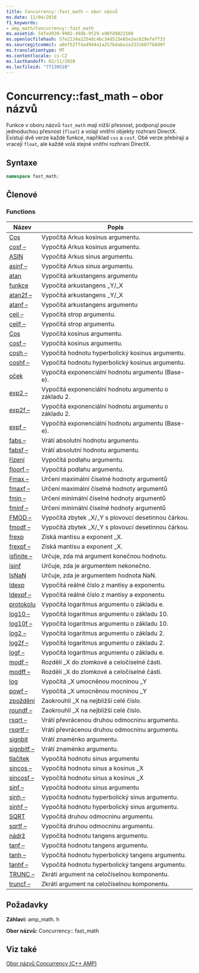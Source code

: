 ```yaml
---
title: Concurrency::fast_math – obor názvů
ms.date: 11/04/2016
f1_keywords:
- amp_math/Concurrency::fast_math
ms.assetid: 54fed939-9902-49db-9f29-e98fd9821508
ms.openlocfilehash: 57e2134a2254dc4bc34d515e65e2ec629efeff33
ms.sourcegitcommit: a8ef52ff4a4944a1a257bdaba1a3331607fb8d0f
ms.translationtype: MT
ms.contentlocale: cs-CZ
ms.lasthandoff: 02/11/2020
ms.locfileid: "77139510"
---
```

# <a name="concurrencyfast_math-namespace"></a>Concurrency::fast_math – obor názvů

Funkce v oboru názvů `fast_math` mají nižší přesnost, podporují pouze jednoduchou přesnost (`float`) a volají vnitřní objekty rozhraní DirectX. Existují dvě verze každé funkce, například `cos` a `cosf`. Obě verze přebírají a vracejí `float`, ale každé volá stejné vnitřní rozhraní DirectX.

## <a name="syntax"></a>Syntaxe

```cpp
namespace fast_math;
```

## <a name="members"></a>Členové

### <a name="functions"></a>Functions

|Název|Popis|
|----------|-----------------|
|[Cos](concurrency-fast-math-namespace-functions.md#cos)|Vypočítá Arkus kosinus argumentu.|
|[cosf –](concurrency-fast-math-namespace-functions.md#cosf)|Vypočítá Arkus kosinus argumentu.|
|[ASIN](concurrency-fast-math-namespace-functions.md#asin)|Vypočítá Arkus sinus argumentu.|
|[asinf –](concurrency-fast-math-namespace-functions.md#asinf)|Vypočítá Arkus sinus argumentu.|
|[atan](concurrency-fast-math-namespace-functions.md#atan)|Vypočítá arkustangens argumentu|
|[funkce](concurrency-fast-math-namespace-functions.md#atan2)|Vypočítá arkustangens _Y/_X|
|[atan2f –](concurrency-fast-math-namespace-functions.md#atan2f)|Vypočítá arkustangens _Y/_X|
|[atanf –](concurrency-fast-math-namespace-functions.md#atanf)|Vypočítá arkustangens argumentu|
|[ceil –](concurrency-fast-math-namespace-functions.md#ceil)|Vypočítá strop argumentu.|
|[ceilf –](concurrency-fast-math-namespace-functions.md#ceilf)|Vypočítá strop argumentu.|
|[Cos](concurrency-fast-math-namespace-functions.md#cos)|Vypočítá kosinus argumentu.|
|[cosf –](concurrency-fast-math-namespace-functions.md#cosf)|Vypočítá kosinus argumentu.|
|[cosh –](concurrency-fast-math-namespace-functions.md#cosh)|Vypočítá hodnotu hyperbolický kosinus argumentu.|
|[coshf –](concurrency-fast-math-namespace-functions.md#coshf)|Vypočítá hodnotu hyperbolický kosinus argumentu.|
|[oček](concurrency-fast-math-namespace-functions.md#exp)|Vypočítá exponenciální hodnotu argumentu (Base-e).|
|[exp2 –](concurrency-fast-math-namespace-functions.md#exp2)|Vypočítá exponenciální hodnotu argumentu o základu 2.|
|[exp2f –](concurrency-fast-math-namespace-functions.md#exp2f)|Vypočítá exponenciální hodnotu argumentu o základu 2.|
|[expf –](concurrency-fast-math-namespace-functions.md#expf)|Vypočítá exponenciální hodnotu argumentu (Base-e).|
|[fabs –](concurrency-fast-math-namespace-functions.md#fabs)|Vrátí absolutní hodnotu argumentu.|
|[fabsf –](concurrency-fast-math-namespace-functions.md#fabsf)|Vrátí absolutní hodnotu argumentu.|
|[řízení](concurrency-fast-math-namespace-functions.md#floor)|Vypočítá podlahu argumentu.|
|[floorf –](concurrency-fast-math-namespace-functions.md#floorf)|Vypočítá podlahu argumentu.|
|[Fmax –](concurrency-fast-math-namespace-functions.md#fmax)|Určení maximální číselné hodnoty argumentů|
|[fmaxf –](concurrency-fast-math-namespace-functions.md#fmaxf)|Určení maximální číselné hodnoty argumentů|
|[fmin –](concurrency-fast-math-namespace-functions.md#fmin)|Určení minimální číselné hodnoty argumentů|
|[fminf –](concurrency-fast-math-namespace-functions.md#fminf)|Určení minimální číselné hodnoty argumentů|
|[FMOD –](concurrency-fast-math-namespace-functions.md#fmod)|Vypočítá zbytek _X/_Y s plovoucí desetinnou čárkou.|
|[fmodf –](concurrency-fast-math-namespace-functions.md#fmodf)|Vypočítá zbytek _X/_Y s plovoucí desetinnou čárkou.|
|[frexp](concurrency-fast-math-namespace-functions.md#frexp)|Získá mantisu a exponent _X.|
|[frexpf –](concurrency-fast-math-namespace-functions.md#frexpf)|Získá mantisu a exponent _X.|
|[isfinite –](concurrency-fast-math-namespace-functions.md#isfinite)|Určuje, zda má argument konečnou hodnotu.|
|[isinf](concurrency-fast-math-namespace-functions.md#isinf)|Určuje, zda je argumentem nekonečno.|
|[IsNaN](concurrency-fast-math-namespace-functions.md#isnan)|Určuje, zda je argumentem hodnota NaN.|
|[ldexp](concurrency-fast-math-namespace-functions.md#ldexp)|Vypočítá reálné číslo z mantisy a exponentu.|
|[ldexpf –](concurrency-fast-math-namespace-functions.md#ldexpf)|Vypočítá reálné číslo z mantisy a exponentu.|
|[protokolu](concurrency-fast-math-namespace-functions.md#log)|Vypočítá logaritmus argumentu o základu e.|
|[log10 –](concurrency-fast-math-namespace-functions.md#log10)|Vypočítá logaritmus argumentu o základu 10.|
|[log10f –](concurrency-fast-math-namespace-functions.md#log10f)|Vypočítá logaritmus argumentu o základu 10.|
|[log2 –](concurrency-fast-math-namespace-functions.md#log2)|Vypočítá logaritmus argumentu o základu 2.|
|[log2f –](concurrency-fast-math-namespace-functions.md#log2f)|Vypočítá logaritmus argumentu o základu 2.|
|[logf –](concurrency-fast-math-namespace-functions.md#logf)|Vypočítá logaritmus argumentu o základu e.|
|[modf –](concurrency-fast-math-namespace-functions.md#modf)|Rozdělí _X do zlomkové a celočíselné části.|
|[modff –](concurrency-fast-math-namespace-functions.md#modff)|Rozdělí _X do zlomkové a celočíselné části.|
|[log](concurrency-fast-math-namespace-functions.md#pow)|Vypočítá _X umocněnou mocninou _Y|
|[powf –](concurrency-fast-math-namespace-functions.md#powf)|Vypočítá _X umocněnou mocninou _Y|
|[zpoždění](concurrency-fast-math-namespace-functions.md#round)|Zaokrouhlí _X na nejbližší celé číslo.|
|[roundf –](concurrency-fast-math-namespace-functions.md#roundf)|Zaokrouhlí _X na nejbližší celé číslo.|
|[rsqrt –](concurrency-fast-math-namespace-functions.md#rsqrt)|Vrátí převrácenou druhou odmocninu argumentu.|
|[rsqrtf –](concurrency-fast-math-namespace-functions.md#rsqrtf)|Vrátí převrácenou druhou odmocninu argumentu.|
|[signbit](concurrency-fast-math-namespace-functions.md#signbit)|Vrátí znaménko argumentu.|
|[signbitf –](concurrency-fast-math-namespace-functions.md#signbitf)|Vrátí znaménko argumentu.|
|[tlačítek](concurrency-fast-math-namespace-functions.md#sin)|Vypočítá hodnotu sinus argumentu|
|[sincos –](concurrency-fast-math-namespace-functions.md#sincos)|Vypočítá hodnotu sinus a kosinus _X|
|[sincosf –](concurrency-fast-math-namespace-functions.md#sincosf)|Vypočítá hodnotu sinus a kosinus _X|
|[sinf –](concurrency-fast-math-namespace-functions.md#sinf)|Vypočítá hodnotu sinus argumentu|
|[sinh –](concurrency-fast-math-namespace-functions.md#sinh)|Vypočítá hodnotu hyperbolický sinus argumentu.|
|[sinhf –](concurrency-fast-math-namespace-functions.md#sinhf)|Vypočítá hodnotu hyperbolický sinus argumentu.|
|[SQRT](concurrency-fast-math-namespace-functions.md#sqrt)|Vypočítá druhou odmocninu argumentu.|
|[sqrtf –](concurrency-fast-math-namespace-functions.md#sqrtf)|Vypočítá druhou odmocninu argumentu.|
|[nádrž](concurrency-fast-math-namespace-functions.md#tan)|Vypočítá hodnotu tangens argumentu.|
|[tanf –](concurrency-fast-math-namespace-functions.md#tanf)|Vypočítá hodnotu tangens argumentu.|
|[tanh –](concurrency-fast-math-namespace-functions.md#tanh)|Vypočítá hodnotu hyperbolický tangens argumentu.|
|[tanhf –](concurrency-fast-math-namespace-functions.md#tanhf)|Vypočítá hodnotu hyperbolický tangens argumentu.|
|[TRUNC –](concurrency-fast-math-namespace-functions.md#trunc)|Zkrátí argument na celočíselnou komponentu.|
|[truncf –](concurrency-fast-math-namespace-functions.md#truncf)|Zkrátí argument na celočíselnou komponentu.|

## <a name="requirements"></a>Požadavky

**Záhlaví:** amp_math. h

**Obor názvů:** Concurrency:: fast_math

## <a name="see-also"></a>Viz také

[Obor názvů Concurrency (C++ AMP)](concurrency-namespace-cpp-amp.md)
